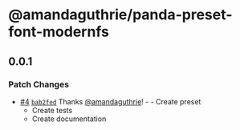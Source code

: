 # @amandaguthrie/panda-preset-font-modernfs

## 0.0.1

### Patch Changes

- [#4](https://github.com/amandaguthrie/panda-css-presets/pull/4) [`bab2fed`](https://github.com/amandaguthrie/panda-css-presets/commit/bab2fed30d21a6fabd0833edaacc6799e2fd7b5a) Thanks [@amandaguthrie](https://github.com/amandaguthrie)! - - Create preset
  - Create tests
  - Create documentation
